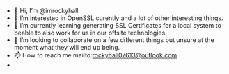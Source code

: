 - 👋 Hi, I’m @imrockyhall
- 👀 I’m interested in OpenSSL curently and a lot of  other interesting things.
- 🌱 I’m currently learning generating SSL Certificates for a local system to beable to also work for us in our offsite technologies.
- 💞️ I’m looking to collaborate on a few different things but unsure at the moment what they will end up being.
- 📫 How to reach me mailto:rockyhall07613@outlook.com
- 

<!---
imrockyhall/imrockyhall is a ✨ special ✨ repository because its `README.md` (this file) appears on your GitHub profile.
You can click the Preview link to take a look at your changes.
--->
